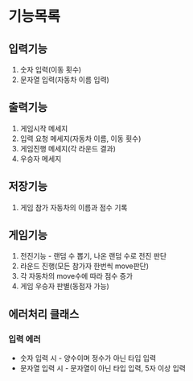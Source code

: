 # 기능목록

## 입력기능
1. 숫자 입력(이동 횟수)
2. 문자열 입력(자동차 이름 입력)

## 출력기능
1. 게임시작 메세지
2. 입력 요청 메세지(자동차 이름, 이동 횟수)
3. 게임진행 메세지(각 라운드 결과)
4. 우승자 메세지

## 저장기능
1. 게임 참가 자동차의 이름과 점수 기록

## 게임기능
1. 전진기능 - 랜덤 수 뽑기, 나온 랜덤 수로 전진 판단
2. 라운드 진행(모든 참가자 한번씩 move판단)
3. 각 자동차의 move수에 따라 점수 증가
4. 게임 우승자 판별(동점자 가능)

## 에러처리 클래스
### 입력 에러
- 숫자 입력 시 - 양수이며 정수가 아닌 타입 입력
- 문자열 입력 시 - 문자열이 아닌 타입 입력, 5자 이상 입력
